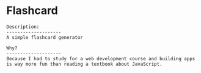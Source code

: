 Flashcard
===============

    Description:
    --------------------
    A simple flashcard generator

    Why?
    --------------------
    Because I had to study for a web development course and building apps is way more fun than reading a textbook about JavaScript.
